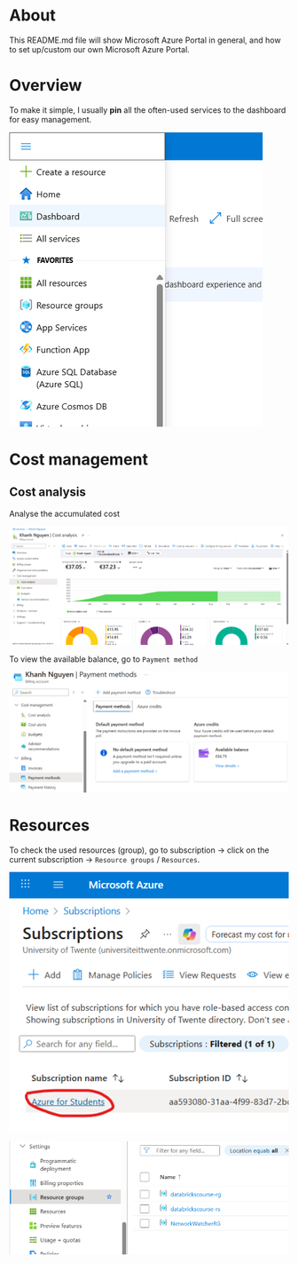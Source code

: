 # About 
This README.md file will show Microsoft Azure Portal in general, and how to set up/custom our own Microsoft Azure Portal.

# Overview 
To make it simple, I usually **pin** all the often-used services to the dashboard for easy management. 

![alt text](image.png)


# Cost management
## Cost analysis 
Analyse the accumulated cost

![alt text](image-1.png)

To view the available balance, go to `Payment method`

![alt text](image-2.png)


# Resources 
To check the used resources (group), go to subscription -> click on the current subscription -> `Resource groups` / `Resources`.

![alt text](image-3.png)

![alt text](image-4.png)


